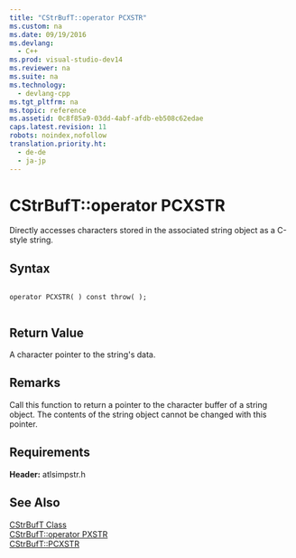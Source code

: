 ```yaml
---
title: "CStrBufT::operator PCXSTR"
ms.custom: na
ms.date: 09/19/2016
ms.devlang: 
  - C++
ms.prod: visual-studio-dev14
ms.reviewer: na
ms.suite: na
ms.technology: 
  - devlang-cpp
ms.tgt_pltfrm: na
ms.topic: reference
ms.assetid: 0c8f85a9-03dd-4abf-afdb-eb508c62edae
caps.latest.revision: 11
robots: noindex,nofollow
translation.priority.ht: 
  - de-de
  - ja-jp
---
```

# CStrBufT::operator PCXSTR
Directly accesses characters stored in the associated string object as a C-style string.  
  
## Syntax  
  
```  
  
operator PCXSTR( ) const throw( );  
  
```  
  
## Return Value  
 A character pointer to the string's data.  
  
## Remarks  
 Call this function to return a pointer to the character buffer of a string object. The contents of the string object cannot be changed with this pointer.  
  
## Requirements  
 **Header:** atlsimpstr.h  
  
## See Also  
 [CStrBufT Class](../vs140/CStrBufT-Class.md)   
 [CStrBufT::operator PXSTR](../vs140/CStrBufT--operator-PXSTR.md)   
 [CStrBufT::PCXSTR](../vs140/CStrBufT--PCXSTR.md)